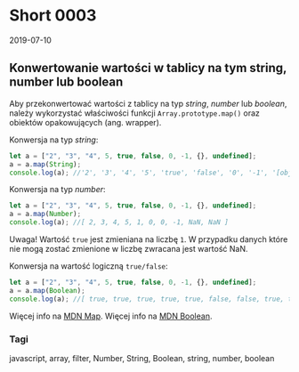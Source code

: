 # Short 0003

2019-07-10

## Konwertowanie wartości w tablicy na tym string, number lub boolean

Aby przekonwertować wartości z tablicy na typ _string_, _number_ lub _boolean_, należy wykorzystać właściwości funkcji `Array.prototype.map()` oraz obiektów opakowujących (ang. wrapper).

Konwersja na typ _string_:
```js
let a = ["2", "3", "4", 5, true, false, 0, -1, {}, undefined];
a = a.map(String);
console.log(a); //'2', '3', '4', '5', 'true', 'false', '0', '-1', '[object Object]', 'undefined'
```

Konwersja na typ _number_:
```js
let a = ["2", "3", "4", 5, true, false, 0, -1, {}, undefined];
a = a.map(Number);
console.log(a); //[ 2, 3, 4, 5, 1, 0, 0, -1, NaN, NaN ]
```
Uwaga! Wartość `true` jest zmieniana na liczbę `1`.
W przypadku danych które nie mogą zostać zmienione w liczbę zwracana jest wartość NaN.


Konwersja na wartość logiczną `true/false`:
```js
let a = ["2", "3", "4", 5, true, false, 0, -1, {}, undefined];
a = a.map(Boolean);
console.log(a); //[ true, true, true, true, true, false, false, true, true, false ]
```

Więcej info na [MDN Map](https://developer.mozilla.org/pl/docs/Web/JavaScript/Referencje/Obiekty/Array/map).
Więcej info na [MDN Boolean](https://developer.mozilla.org/pl/docs/Web/JavaScript/Referencje/Obiekty/Boolean).


### Tagi
javascript, array, filter, Number, String, Boolean, string, number, boolean
